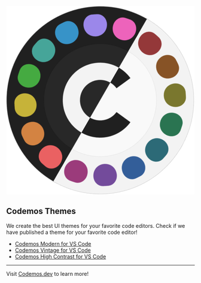 ![Codemos Logo|200](https://raw.githubusercontent.com/Codemos-Inc/.github/main/codemos_logo.png)

## Codemos Themes

We create the best UI themes for your favorite code editors. Check if we have published a theme for your favorite code editor!

* [Codemos Modern for VS Code](https://www.example.com)
* [Codemos Vintage for VS Code](https://www.example.com)
* [Codemos High Contrast for VS Code](https://www.example.com)

---

Visit [Codemos.dev](https://codemos.dev) to learn more!

